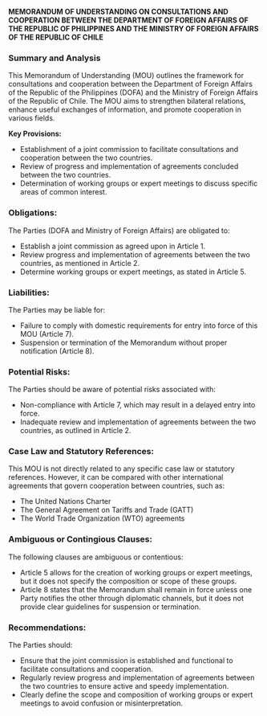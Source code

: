 **MEMORANDUM OF UNDERSTANDING ON CONSULTATIONS AND COOPERATION BETWEEN THE DEPARTMENT OF FOREIGN AFFAIRS OF THE REPUBLIC OF PHILIPPINES AND THE MINISTRY OF FOREIGN AFFAIRS OF THE REPUBLIC OF CHILE**

### **Summary and Analysis**

This Memorandum of Understanding (MOU) outlines the framework for consultations and cooperation between the Department of Foreign Affairs of the Republic of the Philippines (DOFA) and the Ministry of Foreign Affairs of the Republic of Chile. The MOU aims to strengthen bilateral relations, enhance useful exchanges of information, and promote cooperation in various fields.

**Key Provisions:**

*   Establishment of a joint commission to facilitate consultations and cooperation between the two countries.
*   Review of progress and implementation of agreements concluded between the two countries.
*   Determination of working groups or expert meetings to discuss specific areas of common interest.

### **Obligations:**

The Parties (DOFA and Ministry of Foreign Affairs) are obligated to:

*   Establish a joint commission as agreed upon in Article 1.
*   Review progress and implementation of agreements between the two countries, as mentioned in Article 2.
*   Determine working groups or expert meetings, as stated in Article 5.

### **Liabilities:**

The Parties may be liable for:

*   Failure to comply with domestic requirements for entry into force of this MOU (Article 7).
*   Suspension or termination of the Memorandum without proper notification (Article 8).

### **Potential Risks:**

The Parties should be aware of potential risks associated with:

*   Non-compliance with Article 7, which may result in a delayed entry into force.
*   Inadequate review and implementation of agreements between the two countries, as outlined in Article 2.

### **Case Law and Statutory References:**

This MOU is not directly related to any specific case law or statutory references. However, it can be compared with other international agreements that govern cooperation between countries, such as:

*   The United Nations Charter
*   The General Agreement on Tariffs and Trade (GATT)
*   The World Trade Organization (WTO) agreements

### **Ambiguous or Contingious Clauses:**

The following clauses are ambiguous or contentious:

*   Article 5 allows for the creation of working groups or expert meetings, but it does not specify the composition or scope of these groups.
*   Article 8 states that the Memorandum shall remain in force unless one Party notifies the other through diplomatic channels, but it does not provide clear guidelines for suspension or termination.

### **Recommendations:**

The Parties should:

*   Ensure that the joint commission is established and functional to facilitate consultations and cooperation.
*   Regularly review progress and implementation of agreements between the two countries to ensure active and speedy implementation.
*   Clearly define the scope and composition of working groups or expert meetings to avoid confusion or misinterpretation.